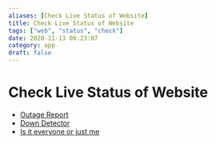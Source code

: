 ```yaml
---
aliases: [Check Live Status of Website]
title: Check Live Status of Website
tags: ["web", "status", "check"]
date: 2020-11-13 06:23:07
category: app
draft: false
---
```


# Check Live Status of Website

- [Outage Report](https://outage.report/)
- [Down Detector](https://downdetector.com/)
- [Is it everyone or just me](https://downforeveryoneorjustme.com/)
